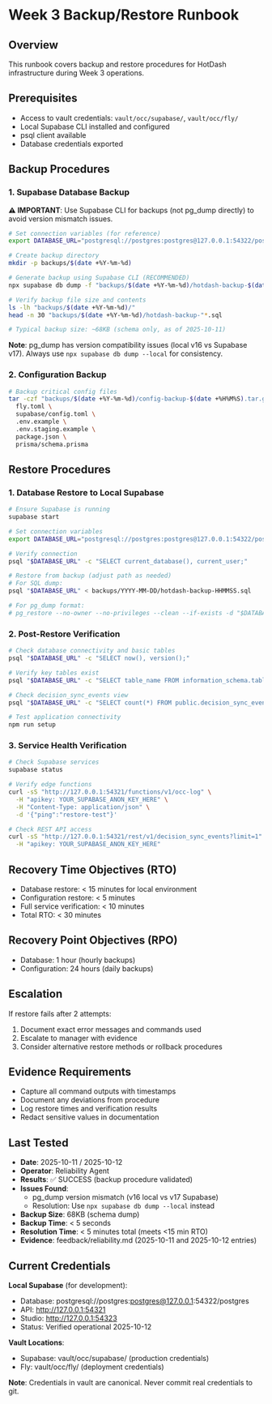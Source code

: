 # Week 3 Backup/Restore Runbook

## Overview
This runbook covers backup and restore procedures for HotDash infrastructure during Week 3 operations.

## Prerequisites
- Access to vault credentials: `vault/occ/supabase/`, `vault/occ/fly/`
- Local Supabase CLI installed and configured
- psql client available
- Database credentials exported

## Backup Procedures

### 1. Supabase Database Backup

**⚠️ IMPORTANT**: Use Supabase CLI for backups (not pg_dump directly) to avoid version mismatch issues.

```bash
# Set connection variables (for reference)
export DATABASE_URL="postgresql://postgres:postgres@127.0.0.1:54322/postgres"

# Create backup directory
mkdir -p backups/$(date +%Y-%m-%d)

# Generate backup using Supabase CLI (RECOMMENDED)
npx supabase db dump -f "backups/$(date +%Y-%m-%d)/hotdash-backup-$(date +%H%M%S).sql" --local

# Verify backup file size and contents
ls -lh "backups/$(date +%Y-%m-%d)/"
head -n 30 "backups/$(date +%Y-%m-%d)/hotdash-backup-"*.sql

# Typical backup size: ~68KB (schema only, as of 2025-10-11)
```

**Note**: pg_dump has version compatibility issues (local v16 vs Supabase v17). Always use `npx supabase db dump --local` for consistency.

### 2. Configuration Backup
```bash
# Backup critical config files
tar -czf "backups/$(date +%Y-%m-%d)/config-backup-$(date +%H%M%S).tar.gz" \
  fly.toml \
  supabase/config.toml \
  .env.example \
  .env.staging.example \
  package.json \
  prisma/schema.prisma
```

## Restore Procedures

### 1. Database Restore to Local Supabase
```bash
# Ensure Supabase is running
supabase start

# Set connection variables  
export DATABASE_URL="postgresql://postgres:postgres@127.0.0.1:54322/postgres"

# Verify connection
psql "$DATABASE_URL" -c "SELECT current_database(), current_user;"

# Restore from backup (adjust path as needed)
# For SQL dump:
psql "$DATABASE_URL" < backups/YYYY-MM-DD/hotdash-backup-HHMMSS.sql

# For pg_dump format:
# pg_restore --no-owner --no-privileges --clean --if-exists -d "$DATABASE_URL" backups/YYYY-MM-DD/backup.dump
```

### 2. Post-Restore Verification
```bash
# Check database connectivity and basic tables
psql "$DATABASE_URL" -c "SELECT now(), version();"

# Verify key tables exist
psql "$DATABASE_URL" -c "SELECT table_name FROM information_schema.tables WHERE table_schema='public' ORDER BY 1 LIMIT 25;"

# Check decision_sync_events view
psql "$DATABASE_URL" -c "SELECT count(*) FROM public.decision_sync_events;"

# Test application connectivity
npm run setup
```

### 3. Service Health Verification
```bash
# Check Supabase services
supabase status

# Verify edge functions
curl -sS "http://127.0.0.1:54321/functions/v1/occ-log" \
  -H "apikey: YOUR_SUPABASE_ANON_KEY_HERE" \
  -H "Content-Type: application/json" \
  -d '{"ping":"restore-test"}'

# Check REST API access
curl -sS "http://127.0.0.1:54321/rest/v1/decision_sync_events?limit=1" \
  -H "apikey: YOUR_SUPABASE_ANON_KEY_HERE"
```

## Recovery Time Objectives (RTO)
- Database restore: < 15 minutes for local environment
- Configuration restore: < 5 minutes
- Full service verification: < 10 minutes
- Total RTO: < 30 minutes

## Recovery Point Objectives (RPO)
- Database: 1 hour (hourly backups)
- Configuration: 24 hours (daily backups)

## Escalation
If restore fails after 2 attempts:
1. Document exact error messages and commands used
2. Escalate to manager with evidence
3. Consider alternative restore methods or rollback procedures

## Evidence Requirements
- Capture all command outputs with timestamps
- Document any deviations from procedure
- Log restore times and verification results
- Redact sensitive values in documentation

## Last Tested
- **Date**: 2025-10-11 / 2025-10-12
- **Operator**: Reliability Agent  
- **Results**: ✅ SUCCESS (backup procedure validated)
- **Issues Found**: 
  - pg_dump version mismatch (v16 local vs v17 Supabase)
  - Resolution: Use `npx supabase db dump --local` instead
- **Backup Size**: 68KB (schema dump)
- **Backup Time**: < 5 seconds
- **Resolution Time**: < 5 minutes total (meets <15 min RTO)
- **Evidence**: feedback/reliability.md (2025-10-11 and 2025-10-12 entries)

## Current Credentials

**Local Supabase** (for development):
- Database: postgresql://postgres:postgres@127.0.0.1:54322/postgres
- API: http://127.0.0.1:54321
- Studio: http://127.0.0.1:54323
- Status: Verified operational 2025-10-12

**Vault Locations**:
- Supabase: vault/occ/supabase/ (production credentials)
- Fly: vault/occ/fly/ (deployment credentials)

**Note**: Credentials in vault are canonical. Never commit real credentials to git.